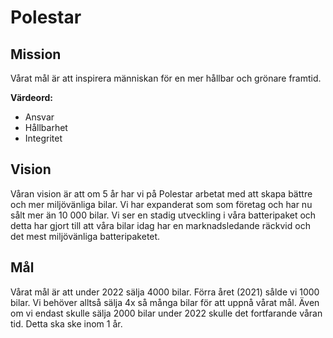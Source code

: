 # Polestar

## Mission

Vårat mål är att inspirera människan för en mer hållbar och grönare framtid.

**Värdeord:**

-   Ansvar
-   Hållbarhet
-   Integritet

## Vision

Våran vision är att om 5 år har vi på Polestar arbetat med att skapa bättre och mer miljövänliga bilar. Vi har expanderat som som företag och har nu sålt mer än 10 000 bilar. Vi ser en stadig utveckling i våra batteripaket och detta har gjort till att våra bilar idag har en marknadsledande räckvid och det mest miljövänliga batteripaketet.

## Mål

Vårat mål är att under 2022 sälja 4000 bilar. Förra året (2021) sålde vi 1000 bilar. Vi behöver alltså sälja 4x så många bilar för att uppnå vårat mål. Även om vi endast skulle sälja 2000 bilar under 2022 skulle det fortfarande våran tid. Detta ska ske inom 1 år.
